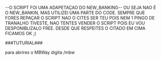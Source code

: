 --O SCRIPT FOI UMA ADAPETAÇAO DO NEW_BANKING--
OU SEJA NAO É O NEW_BANKIN, MAS UTILIZEI UMA PARTE DO CODE.
SEMPRE QUE FORES REPAÇAR O SCRIPT NAO O CITES SER TEU POIS NEM 1 PINGO DE TRANALHO TIVESTE, NAO TENTES VENDER O SCRIPT POIS EU VOU DESPONIBLIZALO FREE.
DESDE QUE RESPEITES O CITADO EM CIMA FICAMOS OK ;)

###TUTURIAL###

para abrires o MBWay digita /mbw
